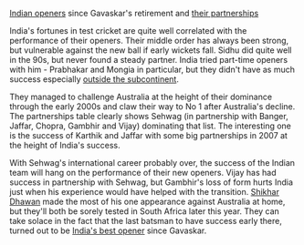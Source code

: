<!-- Sun 12 May 2013 -->

[Indian openers](http://stats.espncricinfo.com/ci/engine/stats/index.html?batting_positionmax1=2;batting_positionval1=batting_position;class=1;filter=advanced;orderby=batting_average;qualmin1=10;qualval1=innings;spanmin2=14+Mar+1987;spanval2=span;team=6;template=results;type=batting) since Gavaskar's retirement and [their partnerships](http://stats.espncricinfo.com/ci/engine/stats/index.html?class=1;filter=advanced;orderby=fow_average;partnership_wicketmax1=1;partnership_wicketval1=partnership_wicket;qualmin2=10;qualval2=fow_innings;spanmin1=14+Mar+1987;spanval1=span;team=6;template=results;type=fow)

India's fortunes in test cricket are quite well correlated with the performance of their openers.
Their middle order has always been strong, but vulnerable against the new ball if early wickets fall.
Sidhu did quite well in the 90s, but never found a steady partner. 
India tried part-time openers with him - Prabhakar and Mongia in particular, but they didn't have as much success especially [outside the subcontinent](http://stats.espncricinfo.com/ci/engine/stats/index.html?class=1;filter=advanced;host=1;host=2;host=3;host=4;host=5;orderby=fow_average;partnership_wicketmax1=1;partnership_wicketval1=partnership_wicket;qualmin2=5;qualval2=fow_innings;spanmin1=14+Mar+1987;spanval1=span;team=6;template=results;type=fow).

They managed to challenge Australia at the height of their dominance through the early 2000s and claw their way to No 1 after Australia's decline.
The partnerships table clearly shows Sehwag (in partnership with Banger, Jaffar, Chopra, Gambhir and Vijay) dominating that list.
The interesting one is the success of Karthik and Jaffar with some big partnerships in 2007 at the height of India's success.

With Sehwag's international career probably over, the success of the Indian team will hang on the performance of their new openers.
Vijay has had success in partnership with Sehwag, but Gambhir's loss of form hurts India just when his experience would have helped with the transition.
[Shikhar Dhawan](http://www.espncricinfo.com/india-v-australia-2013/engine/match/598814.html) made the most of his one appearance against Australia at home, but they'll both be sorely tested in South Africa later this year.
They can take solace in the fact that the last batsman to have success early there, turned out to be [India's best opener](http://stats.espncricinfo.com/ci/engine/player/35263.html?class=1;template=results;type=batting;view=innings) since Gavaskar. 
